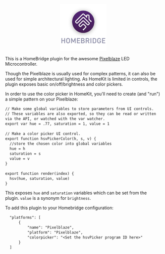 
<p align="center">

<img src="https://github.com/homebridge/branding/raw/master/logos/homebridge-wordmark-logo-vertical.png" width="150">

</p>

This is a HomeBridge plugin for the awesome [Pixelblaze](https://www.bhencke.com/pixelblaze) LED Microcontroller.

Though the Pixelblaze is usually used for complex patterns, it can also be used for simple architectural lighting. 
As HomeKit is limited in controls, the plugin exposes basic on/off/brightness and color pickers.

In order to use the color picker in HomeKit, you'll need to create (and "run") a simple pattern on your Pixelblaze:

```
// Make some global variables to store parameters from UI controls.
// These variables are also exported, so they can be read or written via the API, or watched with the var watcher.
export var hue = .77, saturation = 1, value = 1

// Make a color picker UI control.
export function hsvPickerColor(h, s, v) {
  //store the chosen color into global variables
  hue = h
  saturation = s
  value = v
}

export function render(index) {
  hsv(hue, saturation, value)
}
```

This exposes `hue` and `saturation` variables which can be set from the plugin. `value` is a synonym for `brightness`.

To add this plugin to your Homebridge configuration:

```
  "platforms": [
      {
          "name": "Pixelblaze",
          "platform": "Pixelblaze",
          "colorpicker": "<Set the hsvPicker program ID here>"
      }
  ]
```
